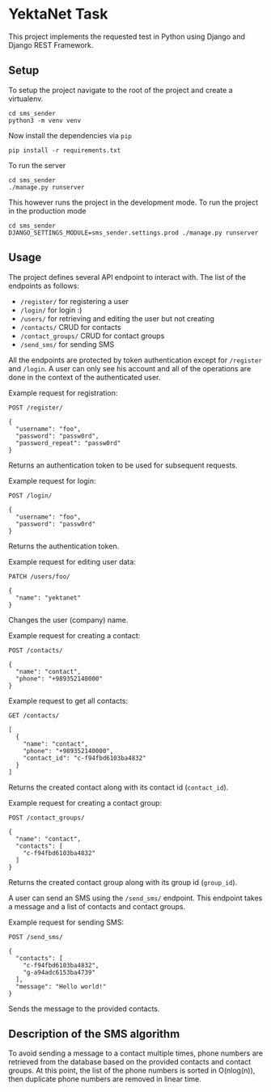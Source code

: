 # YektaNet Task
This project implements the requested test in Python using Django and Django REST Framework.

## Setup
To setup the project navigate to the root of the project and create a virtualenv.
```
cd sms_sender
python3 -m venv venv
```

Now install the dependencies via `pip`
```
pip install -r requirements.txt
```

To run the server
```
cd sms_sender
./manage.py runserver
```

This however runs the project in the development mode. To run the project in the
production mode
```
cd sms_sender
DJANGO_SETTINGS_MODULE=sms_sender.settings.prod ./manage.py runserver
```

## Usage
The project defines several API endpoint to interact with. The list of the
endpoints as follows:

* `/register/` for registering a user
* `/login/` for login :)
* `/users/` for retrieving and editing the user but not creating
* `/contacts/` CRUD for contacts
* `/contact_groups/` CRUD for contact groups
* `/send_sms/` for sending SMS

All the endpoints are protected by token authentication except for `/register`
and `/login`. A user can only see his account and all of the operations are done
in the context of the authenticated user.

Example request for registration:
```
POST /register/

{
  "username": "foo",
  "password": "passw0rd",
  "password_repeat": "passw0rd" 
}
```
Returns an authentication token to be used for subsequent requests.

Example request for login:
```
POST /login/

{
  "username": "foo",
  "password": "passw0rd"
}
```
Returns the authentication token.

Example request for editing user data:
```
PATCH /users/foo/

{
  "name": "yektanet"
}
```
Changes the user (company) name.

Example request for creating a contact:
```
POST /contacts/

{
  "name": "contact",
  "phone": "+989352140000"
}
```

Example request to get all contacts:
```
GET /contacts/

[
  {
    "name": "contact",
    "phone": "+989352140000",
    "contact_id": "c-f94fbd6103ba4832"
  }
]
```
Returns the created contact along with its contact id (`contact_id`).

Example request for creating a contact group:
```
POST /contact_groups/

{
  "name": "contact",
  "contacts": [
    "c-f94fbd6103ba4832"
  ]
}
```
Returns the created contact group along with its group id (`group_id`).

A user can send an SMS using the `/send_sms/` endpoint. This endpoint takes a
message and a list of contacts and contact groups.

Example request for sending SMS:
```
POST /send_sms/

{
  "contacts": [
    "c-f94fbd6103ba4832",
    "g-a94adc6153ba4739"
  ],
  "message": "Hello world!"
}
```
Sends the message to the provided contacts.

## Description of the SMS algorithm

To avoid sending a message to a contact multiple times, phone numbers are retrieved 
from the database based on the provided contacts and contact groups. At this point,
the list of the phone numbers is sorted in O(nlog(n)), then duplicate phone numbers
are removed in linear time.
